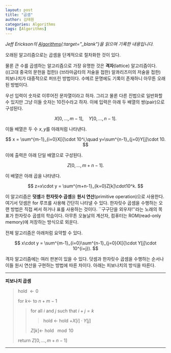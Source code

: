 ```yaml
---
layout: post
title: "곱셈"
author: 김태원
categories: Algorithms
tags: [Algorithms]
---
```


*Jeff Erickson의 [Algorithms](https://jeffe.cs.illinois.edu/teaching/algorithms/book/Algorithms-JeffE.pdf){:target="_blank"}을 읽으며 기록한 내용입니다.*

오래된 알고리즘으로는 곱셈을 단계적으로 절차화한 것이 있다.

물론 큰 수를 곱셈하는 알고리즘으로 가장 유명한 것은 **격자**(lattice) 알고리즘이다.
(((고대 중국의 문헌을 접한)) (브라마굽타의 저술을 접한) 알콰리즈미의 저술을 접한) 피보나치가 대중적으로 퍼뜨린 방법이다. 
수메르 문명에도 기록이 존재하니 아무튼 오래된 방법이다.

우선 입력이 숫자로 이루어진 문자열이라고 하자. 
그리고 물론 다른 진법으로 일반화할 수 있지만 그냥 이들 숫자는 10진수라고 하자.
이에 입력은 아래 두 배열의 쌍(pair)으로 구성된다. 

$$
X[0,\ldots, m-1],\quad Y[0,\ldots, n-1].
$$

이들 배열은 두 수 $x,y$를 아래처럼 나타낸다.

$$
x = \sum^{m-1}_{i=0}X[i]\cdot 10^i,\quad y=\sum^{n-1}_{j=0}Y[j]\cdot 10.
$$

이에 출력은 아래 단일 배열으로 구성된다.

$$
Z[0,\ldots,m+n-1].
$$

이 배열은 아래 곱을 나타낸다.

$$
z=x\cdot y = \sum^{m+n-1}_{k=0}Z[k]\cdot10^k.
$$

이 알고리즘은 **덧셈**과 **한자릿수 곱셈**을 **원시 연산**(primitive operation)으로 사용한다.
여기서 덧셈은 for 루프를 사용해 간단히 나타낼 수 있다.
한자릿수 곱셈을 수행하는 오랜 방법은 직접 써서 하거나 표를 사용하는 것이다.
``구구단을 외우자!''라는 노래의 목표가 한자릿수 곱셈의 학습이다. 
아무튼 오늘날의 계산자, 컴퓨터는 ROM(read-only memory)에 저장하는 방식으로 외운다. 

전체 알고리즘은 아래처럼 요약할 수 있다.

$$
x\cdot y = \sum^{m-1}_{i=0}\sum^{n-1}_{j=0}(X[i]\cdot Y[j]\cdot 10^{i+j}).
$$

격자 알고리즘에는 여러 판본이 있을 수 있다.
덧셈과 한자릿수 곱셈을 수행하는 순서나 이들 원시 연산을 구현하는 방법에 따른 차이다. 
아래는 피보나치의 방식을 따른다. 

---
**피보나치 곱셈**
> hold $\leftarrow 0$ 
>
> for $k\leftarrow$ to $n+m-1$
>> for all $i$ and $j$ such that $i+j=k$
>>> hold $\leftarrow$ hold $+X[i]\cdot Y[j]$
>>>
>> $Z[k]\leftarrow$ hold $\mod 10$
>>
> return $Z[0,\ldots,m+n-1]$
---

